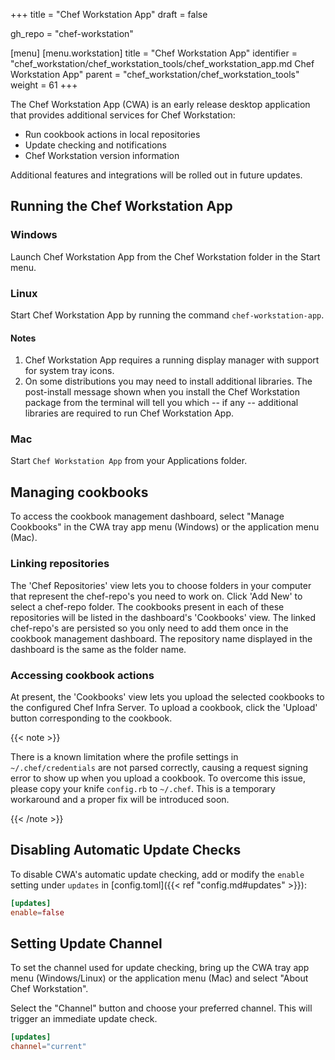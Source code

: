 +++
title = "Chef Workstation App"
draft = false

gh_repo = "chef-workstation"

[menu]
  [menu.workstation]
    title = "Chef Workstation App"
    identifier = "chef_workstation/chef_workstation_tools/chef_workstation_app.md Chef Workstation App"
    parent = "chef_workstation/chef_workstation_tools"
    weight = 61
+++

The Chef Workstation App (CWA) is an early release desktop application that provides additional services for Chef Workstation:

* Run cookbook actions in local repositories
* Update checking and notifications
* Chef Workstation version information

Additional features and integrations will be rolled out in future updates.

## Running the Chef Workstation App

### Windows

Launch Chef Workstation App from the Chef Workstation folder in the Start menu.

### Linux

Start Chef Workstation App by running the command `chef-workstation-app`.

#### Notes

1. Chef Workstation App requires a running display manager with support for system tray icons.
1. On some distributions you may need to install additional libraries. The post-install message shown when you install the Chef Workstation package from the terminal will tell you which -- if any -- additional libraries are required to run Chef Workstation App.

### Mac

Start `Chef Workstation App` from your Applications folder.

## Managing cookbooks

To access the cookbook management dashboard, select "Manage Cookbooks" in the CWA tray app menu (Windows) or the application menu (Mac).

### Linking repositories

The 'Chef Repositories' view lets you to choose folders in your computer that represent the chef-repo's you need to work on. Click 'Add New' to select a chef-repo folder. The cookbooks present in each of these repositories will be listed in the dashboard's 'Cookbooks' view. The linked chef-repo's are persisted so you only need to add them once in the cookbook management dashboard. The repository name displayed in the dashboard is the same as the folder name.

### Accessing cookbook actions

At present, the 'Cookbooks' view lets you upload the selected cookbooks to the configured Chef Infra Server. To upload a cookbook, click the 'Upload' button corresponding to the cookbook.

{{< note >}}

There is a known limitation where the profile settings in `~/.chef/credentials` are not parsed correctly, causing a request signing error to show up when you upload a cookbook. To overcome this issue, please copy your knife `config.rb` to `~/.chef`. This is a temporary workaround and a proper fix will be introduced soon.

{{< /note >}}

## Disabling Automatic Update Checks

To disable CWA's automatic update checking, add or modify the `enable` setting under `updates` in [config.toml]({{< ref "config.md#updates" >}}):

```toml
[updates]
enable=false
```

## Setting Update Channel

To set the channel used for update checking, bring up the CWA tray app menu (Windows/Linux) or the application menu (Mac) and select "About Chef Workstation".

Select the "Channel" button and choose your preferred channel. This will trigger an immediate update check.

```toml
[updates]
channel="current"
```
